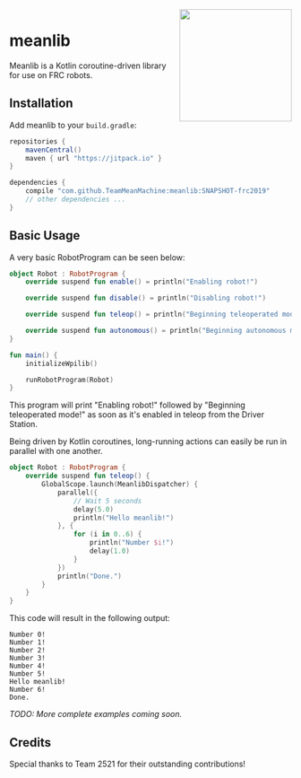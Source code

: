 <img width="200px" align="right" src="https://team2471.org/wp-content/uploads/2017/08/tmm-logo_new-300x300.png">

# meanlib

Meanlib is a Kotlin coroutine-driven library for use on FRC robots.

## Installation

Add meanlib to your `build.gradle`:

```groovy
repositories {
    mavenCentral()
    maven { url "https://jitpack.io" }
}

dependencies {
    compile "com.github.TeamMeanMachine:meanlib:SNAPSHOT-frc2019"
    // other dependencies ...
}
```

## Basic Usage

A very basic RobotProgram can be seen below:

```kotlin
object Robot : RobotProgram {
    override suspend fun enable() = println("Enabling robot!")

    override suspend fun disable() = println("Disabling robot!")

    override suspend fun teleop() = println("Beginning teleoperated mode!")

    override suspend fun autonomous() = println("Beginning autonomous mode!")
}

fun main() {
    initializeWpilib()

    runRobotProgram(Robot)
}
```

This program will print "Enabling robot!" followed by "Beginning teleoperated mode!" as soon as it's
enabled in teleop from the Driver Station.

Being driven by Kotlin coroutines, long-running actions can easily be run in parallel with one
another.

```kotlin
object Robot : RobotProgram {
    override suspend fun teleop() {
        GlobalScope.launch(MeanlibDispatcher) {
            parallel({
                // Wait 5 seconds
                delay(5.0)
                println("Hello meanlib!")
            }, {
                for (i in 0..6) {
                    println("Number $i!")
                    delay(1.0)
                }
            })
            println("Done.")
        }
    }
}
```

This code will result in the following output:

```
Number 0!
Number 1!
Number 2!
Number 3!
Number 4!
Number 5!
Hello meanlib!
Number 6!
Done.
```

_TODO: More complete examples coming soon._

## Credits

Special thanks to Team 2521 for their outstanding contributions!
